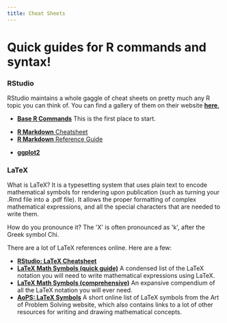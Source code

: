 ```yaml
---
title: Cheat Sheets
---
```


# Quick guides for R commands and syntax!

### RStudio

RStudio maintains a whole gaggle of cheat sheets on pretty much any R topic you can think of. You can find a gallery of them on their website [**here**.](https://www.rstudio.com/resources/cheatsheets/#ide)

* [**Base R Commands**](RStudio_r-cheat-sheet-3.pdf) This is the first place to start.
+ [**R Markdown** Cheatsheet](https://github.com/rstudio/cheatsheets/raw/master/rmarkdown-2.0.pdf)
+ [**R Markdown** Reference Guide](https://www.rstudio.com/wp-content/uploads/2015/03/rmarkdown-reference.pdf)
* [**ggplot2**](https://github.com/rstudio/cheatsheets/blob/master/data-visualization-2.1.pdf)

### LaTeX
What is LaTeX? It is a typesetting system that uses plain text to encode mathematical symbols for rendering upon publication (such as turning your .Rmd file into a .pdf file). It allows the proper formatting of complex mathematical expressions, and all the special characters that are needed to write them.

How do you pronounce it? The 'X' is often pronounced as 'k', after the Greek symbol Chi.

There are a lot of LaTeX references online. Here are a few:
* [**RStudio: LaTeX Cheatsheet**](https://wch.github.io/latexsheet/latexsheet.pdf)
* [**LaTeX Math Symbols (quick guide)**](LATEX_Math_Symbols_short.pdf)
A condensed list of the LaTeX notation you will need to write mathematical expressions using LaTeX.
* [**LaTeX Math Symbols (comprehensive)**](LATEX_Math_Symbols_long.pdf)
An expansive compendium of all the LaTeX notation you will ever need.
* [**AoPS: LaTeX Symbols**](https://artofproblemsolving.com/wiki/index.php/LaTeX:Symbols)
A short online list of LaTeX symbols from the Art of Problem Solving website, which also contains links to a lot of other resources for writing and drawing mathematical concepts.


[comment]: # ( some text here )
